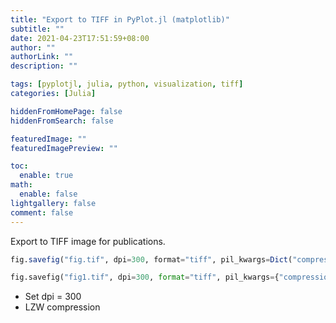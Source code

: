 ```yaml
---
title: "Export to TIFF in PyPlot.jl (matplotlib)"
subtitle: ""
date: 2021-04-23T17:51:59+08:00
author: ""
authorLink: ""
description: ""

tags: [pyplotjl, julia, python, visualization, tiff]
categories: [Julia]

hiddenFromHomePage: false
hiddenFromSearch: false

featuredImage: ""
featuredImagePreview: ""

toc:
  enable: true
math:
  enable: false
lightgallery: false
comment: false
---
```


Export to TIFF image for publications.

```julia
fig.savefig("fig.tif", dpi=300, format="tiff", pil_kwargs=Dict("compression" => "tiff_lzw"))
```

```python
fig.savefig("fig1.tif", dpi=300, format="tiff", pil_kwargs={"compression" : "tiff_lzw"})
```

<!--more-->

- Set dpi = 300
- LZW compression
